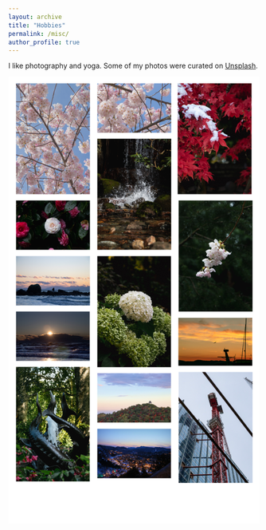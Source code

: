 ```yaml
---
layout: archive
title: "Hobbies"
permalink: /misc/
author_profile: true
---
```


<!-- {% if author.googlescholar %}
  You can also find my articles on <u><a href="{{author.googlescholar}}">my Google Scholar profile</a>.</u>
{% endif %}

{% include base_path %}

{% for post in site.publications reversed %}
  {% include archive-single.html %}
{% endfor %} -->

I like photography and yoga. Some of my photos were curated on [Unsplash](https://unsplash.com/@siyiwind).

<img align="left" width="800" src="/images/siyi_photography.png" style="margin-right: 15px" /> 